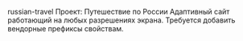 russian-travel
Проект: Путешествие по России
Адаптивный сайт работающий на любых разрешениях экрана.
Требуется добавить вендорные префиксы свойствам.
